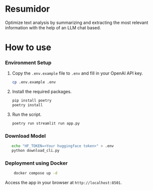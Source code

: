 # Resumidor
Optimize text analysis by summarizing and extracting the most relevant information with the help of an LLM chat based.

# How to use

### Environment Setup

1. Copy the `.env.example` file to `.env` and fill in your OpenAI API key.
    ```bash
    cp .env.example .env
    ```

2. Install the required packages.
    ```bash
    pip install poetry
    poetry install
    ```
   
3. Run the script.
    ```bash
    poetry run streamlit run app.py
    ```

### Download Model
```bash
   echo "HF_TOKEN=<Your huggingface token>" > .env
   python download_cli.py
```

### Deployment using Docker
```bash
    docker compose up -d
```

Access the app in your browser at `http://localhost:8501`.
